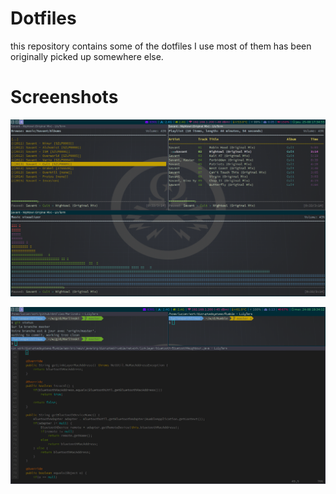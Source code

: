 # Dotfiles

this repository contains some of the dotfiles I use
most of them has been originally picked up somewhere else.

# Screenshots

![ncmpcpp](img/ncmpcpp.png "ncmpcpp")

![shell](img/shell.png "vim shell git")


